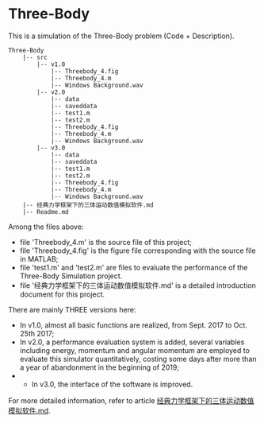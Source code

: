 # Three-Body

This is a simulation of the Three-Body problem (Code + Description).

```
Three-Body
    |-- src
        |-- v1.0
            |-- Threebody_4.fig
            |-- Threebody_4.m
            |-- Windows Background.wav
        |-- v2.0
            |-- data
            |-- saveddata
            |-- test1.m
            |-- test2.m
            |-- Threebody_4.fig
            |-- Threebody_4.m
            |-- Windows Background.wav
        |-- v3.0
            |-- data
            |-- saveddata
            |-- test1.m
            |-- test2.m
            |-- Threebody_4.fig
            |-- Threebody_4.m
            |-- Windows Background.wav
    |-- 经典力学框架下的三体运动数值模拟软件.md
    |-- Readme.md
```
Among the files above:
- file 'Threebody_4.m' is the source file of this project;
- file 'Threebody_4.fig' is the figure file corresponding with the source file in MATLAB;
- file 'test1.m' and 'test2.m' are files to evaluate the performance of the Three-Body Simulation project.
- file '经典力学框架下的三体运动数值模拟软件.md' is a detailed introduction document for this project. 

There are mainly THREE versions here:
- In v1.0, almost all basic functions are realized, from Sept. 2017 to Oct. 25th 2017;
- In v2.0, a performance evaluation system is added, several variables including energy, momentum and angular momentum are employed to evaluate this simulator quantitatively, costing some days after more than a year of abandonment in the beginning of 2019;
- - In v3.0, the interface of the software is improved.
  
For more detailed information, refer to article [经典力学框架下的三体运动数值模拟软件.md]().
